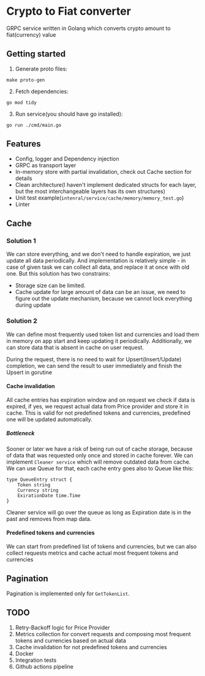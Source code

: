 # Crypto to Fiat converter

GRPC service written in Golang which converts crypto amount to fiat(currency) value

## Getting started

1. Generate proto files:
```
make proto-gen
```
2. Fetch dependencies:
```
go mod tidy
```
3. Run service(you should have go installed):
```
go run ./cmd/main.go
```

## Features

- Config, logger and Dependency injection
- GRPC as transport layer
- In-memory store with partial invalidation, check out Cache section for details
- Clean architecture(I haven't implement dedicated structs for each layer, but the most interchangeable layers has its own structures)
- Unit test example(`intenral/service/cache/memory/memory_test.go`)
- Linter

## Cache

### Solution 1

We can store everything, and we don't need to handle expiration, we just update all data periodically. 
And implementation is relatively simple - in case of given task we can collect all data, and replace it at once with old one.
But this solution has two constrains:
- Storage size can be limited.
- Cache update for large amount of data can be an issue, we need to figure out the update mechanism, because we cannot lock everything during update

### Solution 2

We can define most frequently used token list and currencies and load them in memory on app start and keep updating it periodically.
Additionally, we can store data that is absent in cache on user request. 

During the request, there is no need to wait for Upsert(Insert/Update) completion, we can send the result to user immediately and finish the Upsert in gorutine

#### Cache invalidation

All cache entries has expiration window and on request we check if data is expired, 
if yes, we request actual data from Price provider and store it in cache. 
This is valid for not predefined tokens and currencies, predefined one will be updated automatically.

##### Bottleneck

Sooner or later we have a risk of being run out of cache storage, because of data that was requested only once and stored in cache forever.
We can implement `Cleaner service` which will remove outdated data from cache.
We can use Queue for that, each cache entry goes also to Queue like this:
```
type QueueEntry struct {
	Token string
	Currency string
	ExirationDate time.Time
}
```
Cleaner service will go over the queue as long as Expiration date is in the past and removes from map data.

#### Predefined tokens and currencies

We can start from predefined list of tokens and currencies, 
but we can also collect requests metrics and cache actual most frequent tokens and currencies


## Pagination

Pagination is implemented only for `GetTokenList`.

## TODO
1. Retry-Backoff logic for Price Provider
2. Metrics collection for convert requests and composing most frequent tokens and currencies based on actual data
3. Cache invalidation for not predefined tokens and currencies
4. Docker
5. Integration tests
6. Github actions pipeline